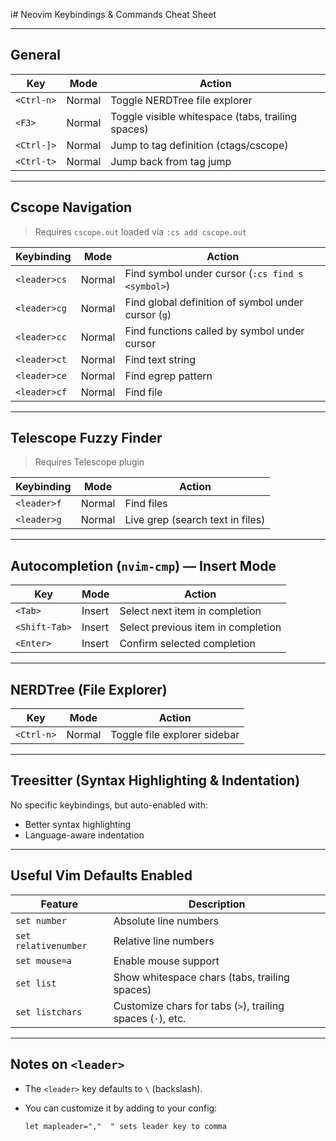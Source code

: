 i# Neovim Keybindings & Commands Cheat Sheet

---

## General

| Key            | Mode   | Action                                           |
|----------------|--------|-------------------------------------------------|
| `<Ctrl-n>`     | Normal | Toggle NERDTree file explorer                    |
| `<F3>`         | Normal | Toggle visible whitespace (tabs, trailing spaces) |
| `<Ctrl-]>`     | Normal | Jump to tag definition (ctags/cscope)           |
| `<Ctrl-t>`     | Normal | Jump back from tag jump                           |

---

## Cscope Navigation

> Requires `cscope.out` loaded via `:cs add cscope.out`

| Keybinding     | Mode   | Action                                                   |
|----------------|--------|----------------------------------------------------------|
| `<leader>cs`   | Normal | Find symbol under cursor (`:cs find s <symbol>`)         |
| `<leader>cg`   | Normal | Find global definition of symbol under cursor (`g`)      |
| `<leader>cc`   | Normal | Find functions called by symbol under cursor             |
| `<leader>ct`   | Normal | Find text string                                          |
| `<leader>ce`   | Normal | Find egrep pattern                                        |
| `<leader>cf`   | Normal | Find file                                                |

---

## Telescope Fuzzy Finder

> Requires Telescope plugin

| Keybinding     | Mode   | Action                           |
|----------------|--------|----------------------------------|
| `<leader>f`    | Normal | Find files                       |
| `<leader>g`    | Normal | Live grep (search text in files) |

---

## Autocompletion (`nvim-cmp`) — Insert Mode

| Key            | Mode   | Action                          |
|----------------|--------|---------------------------------|
| `<Tab>`        | Insert | Select next item in completion  |
| `<Shift-Tab>`  | Insert | Select previous item in completion |
| `<Enter>`      | Insert | Confirm selected completion      |

---

## NERDTree (File Explorer)

| Key            | Mode   | Action                        |
|----------------|--------|-------------------------------|
| `<Ctrl-n>`     | Normal | Toggle file explorer sidebar  |

---

## Treesitter (Syntax Highlighting & Indentation)

No specific keybindings, but auto-enabled with:

- Better syntax highlighting
- Language-aware indentation

---

## Useful Vim Defaults Enabled

| Feature                | Description                                  |
|------------------------|----------------------------------------------|
| `set number`           | Absolute line numbers                         |
| `set relativenumber`   | Relative line numbers                         |
| `set mouse=a`          | Enable mouse support                          |
| `set list`             | Show whitespace chars (tabs, trailing spaces) |
| `set listchars`        | Customize chars for tabs (`>`), trailing spaces (`·`), etc. |

---

## Notes on `<leader>`

- The `<leader>` key defaults to `\` (backslash).
- You can customize it by adding to your config:

  ```vim
  let mapleader=","  " sets leader key to comma

